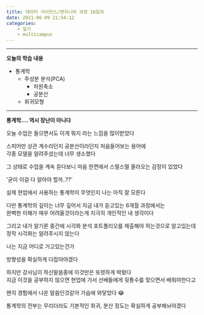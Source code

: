 ```yaml
---
title: 데이터 사이언스/엔지니어 과정 16일차
date: 2021-06-09 21:54:12
categories:
    - 일기
    - multicampus
---
```

___
**오늘의 학습 내용**

- 통계학
  - 주성분 분석(PCA)
    - 차원축소
    - 공분산
  - 회귀모형

___

**통계학.... 역시 장난이 아니다**  

오늘 수업은 들으면서도 이게 뭐지 라는 느낌을 많이받았다  

스피어만 상관 계수라던지 공분산이라던지 처음들어보는 용어에  
각종 모델을 알려주셨는데 너무 생소했다  

그 상태로 수업을 계속 듣다보니 마음 한켠에서 스멀스멀 올라오는 감정이 있었다  

'굳이 이걸 다 알아야 할까..??'   

실제 현업에서 사용하는 통계학이 무엇인지 나는 아직 잘 모른다  

다만 통계학의 깊이는 너무 깊어서 지금 내가 듣고있는 6개월 과정에서는  
완벽한 이해가 매우 어려울것이라는게 지극히 개인적인 내 생각이다  

그리고 내가 알기론 중간에 시각화 분석 포트폴리오를 제출해야 하는것으로 알고있는데  
정작 시각화는 알려주시지 않는다  

나는 지금 어디로 가고있는건가  

방향성을 확실하게 다잡아야겠다  

하지만 강사님이 하신말씀중에 이것만은 또렷하게 박혔다  
지금 이것을 공부하지 않으면 현업에 가서 선배들에게 뒷통수를 맞으면서 배워야한다고  

왠지 경험에서 나온 말씀인것같아 가슴에 와닿았다 😂

통계학의 전부는 무리더라도 기본적인 회귀, 분산 정도는 확실하게 공부해놔야겠다


